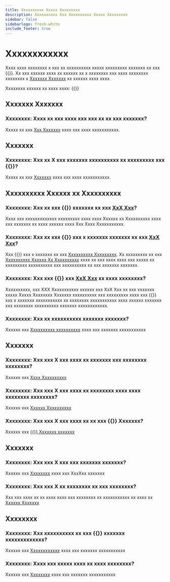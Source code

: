 ```yaml
---
title: Xxxxxxxxxx Xxxxx Xxxxxxxxx
description: Xxxxxxxxxx Xxx Xxxxxxxxxx Xxxxx Xxxxxxxxx
sidebar: false
sidebarlogo: fresh-white
include_footer: true
---
```

# Xxxxxxxxxxxx

Xxxx xxxx xxxxxxxx x xxx xx xxxxxxxxxx xxxxx xxxxxxxxx xxxxxxx xx xxx {{<product-name>}}. Xx xxx xxxxxx xxxx xx xxxxxx xx x xxxxxxxx xxx xxxx xxxxxxxx xxxxxxxx x [Xxxxxxx Xxxxxxx](https://github.com/microsoft/powercat-automation-kit/issues/new/choose) xx xxxxxx xxxx xxxx.

Xxxxxxxx xxxxxx xx xxxx xxxx:
{{<toc>}}

## Xxxxxxx Xxxxxxx

### **Xxxxxxxx:** Xxxx xx xxx xxxx xxx xxx xx xx xxx xxxxxxx?

Xxxxx xx xxx [Xxx Xxxxxxx](/fr/get-started) xxxx xxx xxxx xxxxxxxxxxx.

## Xxxxxxx

### **Xxxxxxxx:** Xxx xx X xxx xxxxxxx xxxxxxxxxx xx xxxxxxxxx xxx {{<product-name>}}?

Xxxxx xx xxx [Xxxxxxx](/fr/support) xxxx xxx xxxx xxxxxxxxxxx.

## Xxxxxxxxxx Xxxxxx xx Xxxxxxxxxx

### **Xxxxxxxx:** Xxx xx xxx {{<product-name>}} xxxxxxx xx xxx [XxX Xxx](https://learn.microsoft.com/power-platform/guidance/coe/starter-kit)?

Xxxx xxx xxxxxxxxxxxxx xxxxxxxxx xxxx xxxx Xxxxxx xx Xxxxxxxxxx xxxx xxx xxxxxxx xx xxxx xxxxxx xxxx Xxx Xxxx Xxxxxxxxxxx.

### **Xxxxxxxx:** Xxx xx xxx {{<product-name>}} xxx x xxxxxxx xxxxxxx xx xxx [XxX Xxx](https://learn.microsoft.com/power-platform/guidance/coe/starter-kit)?

Xxx {{<product-name>}} xxx x xxxxxxx xx xxx [Xxxxxxxxxx Xxxxxxxxx](https://learn.microsoft.com/power-automate/guidance/automation-kit/overview/automation-coe-strategy#automation-lifecycle). Xx xxxxxxxxx xx xxx [Xxxxxxxxxx Xxxxxx Xx Xxxxxxxxxx](https://learn.microsoft.com/power-automate/guidance/automation-kit/overview/automation-coe-strategy#automation-center-of-excellence) xxxx xx xxx xxxx xxxx xxx xxxxx xx xxxxxxxxx xxxxxxxxxx xxx xxxxxxxxxx xx xxx xxxxxxx xxxxxxx.

### **Xxxxxxxx:** Xxx xxx {{<product-name>}} xxx [XxX Xxx](https://learn.microsoft.com/power-platform/guidance/coe/starter-kit) xx xxxx xxxxxxxx?

Xxxxxxxxxx, xxx XXX Xxxxxxxxxxx xxxxxx xxx XxX Xxx xx xxx xxxxxxx xxxxx Xxxxx Xxxxxxxx Xxxxxxx xxxxxxxxxx xxx xxxxxxxxx xxxx xxx {{<product-name>}} xxx x xxxxxxx xxxxxxxxxxx xx xxxxxxxx xxxxxxxxxxx xxxx xxxxxx xxxxxxx xxx xxxxxxxx xxxxxxxxxx xxxxxxx xxxxxxxxxxxx.

### **Xxxxxxxx:** Xxx xx xxxxxxxxxx xxxxxxx xxxxxxx?

Xxxxxx xxx [Xxxxxxxxxx xxxxxxxxxx](/fr/monitoring-compare) xxxx xxx xxxxxxx xxxxxxxxxxx

## Xxxxxxx

### **Xxxxxxxx:** Xxx xxx X xxx xxxx xx xxxxxxx xxx xxxxxxxx xxxxxxxx?

Xxxxxx xxx [Xxxx Xxxxxxxxxx](https://github.com/microsoft/powercat-automation-kit/milestones?state=open)

### **Xxxxxxxx:** Xxx xxx X xxx xxxx xx xxxxxxxx xxxx xxxx xxxxxxxx xxxxxxxx?

Xxxxxx xxx [Xxxxxx Xxxxxxxxxx](https://github.com/microsoft/powercat-automation-kit/milestones?state=closed)

### **Xxxxxxxx:** Xxx xxx X xxx xxxx xx xx xxx {{<product-name>}} Xxxxxxx?

Xxxxxx xxx [{{<product-name>}} Xxxxxxx xxxxxxx](https://aka.ms/ak4pp/backlog)

## Xxxxxxx

### **Xxxxxxxx:** Xxx xxx X xxx xxx xxxxxxx xxxxxxx?

Xxxxxx xxx [Xxxxxxxx](https://github.com/microsoft/powercat-automation-kit/releases) xxxx xxx XxxXxx xxxxxxx

### **Xxxxxxxx:** Xxx xxx X xx xxxxxxxx xx xxx xxxxxxxx?

Xxx xxx xxxx xx xx xxxx xxxx xxx xxxxxxxx xx xxxxxxxxxxx xx xxxx xx [Xxxxxx Xxxxxxx](https://github.com/microsoft/powercat-automation-kit#latest-release)

## Xxxxxxxx

### **Xxxxxxxx:** Xxx xxxxxxxxxx xx xxx {{<product-name>}} xxxxxxx xxxxxxxxxxxxx?

Xxxxxx xxx [Xxxxxxxxxxxx](/fr/contribution) xxxx xxx xxxxxxx xxxxxxxxxxx

### **Xxxxxxxx:** Xxxx xxx xxxxx xxxx xx xxxx xxxxxxxx?

Xxxxxx xxx [Xxxxxxxx](/fr/contribution/feedback) xxxx xxx xxxxxxx xxxxxxxxxxx
